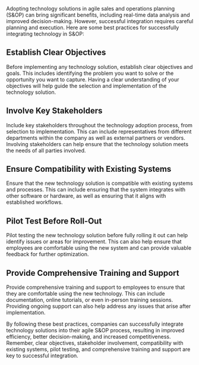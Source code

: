 
Adopting technology solutions in agile sales and operations planning (S&OP) can bring significant benefits, including real-time data analysis and improved decision-making. However, successful integration requires careful planning and execution. Here are some best practices for successfully integrating technology in S&OP:

Establish Clear Objectives
--------------------------

Before implementing any technology solution, establish clear objectives and goals. This includes identifying the problem you want to solve or the opportunity you want to capture. Having a clear understanding of your objectives will help guide the selection and implementation of the technology solution.

Involve Key Stakeholders
------------------------

Include key stakeholders throughout the technology adoption process, from selection to implementation. This can include representatives from different departments within the company as well as external partners or vendors. Involving stakeholders can help ensure that the technology solution meets the needs of all parties involved.

Ensure Compatibility with Existing Systems
------------------------------------------

Ensure that the new technology solution is compatible with existing systems and processes. This can include ensuring that the system integrates with other software or hardware, as well as ensuring that it aligns with established workflows.

Pilot Test Before Roll-Out
--------------------------

Pilot testing the new technology solution before fully rolling it out can help identify issues or areas for improvement. This can also help ensure that employees are comfortable using the new system and can provide valuable feedback for further optimization.

Provide Comprehensive Training and Support
------------------------------------------

Provide comprehensive training and support to employees to ensure that they are comfortable using the new technology. This can include documentation, online tutorials, or even in-person training sessions. Providing ongoing support can also help address any issues that arise after implementation.

By following these best practices, companies can successfully integrate technology solutions into their agile S&OP process, resulting in improved efficiency, better decision-making, and increased competitiveness. Remember, clear objectives, stakeholder involvement, compatibility with existing systems, pilot testing, and comprehensive training and support are key to successful integration.
